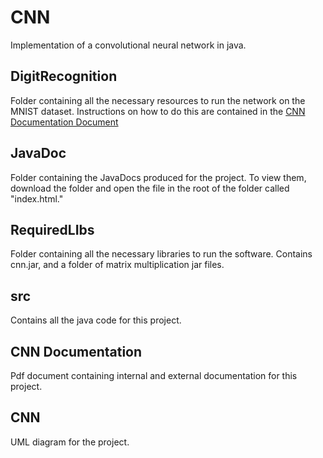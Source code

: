 # CNN
Implementation of a convolutional neural network in java.
## DigitRecognition
Folder containing all the necessary resources to run the network on the MNIST dataset. Instructions on how to do this are contained in the [CNN Documentation Document](https://github.com/rkthomps/CNN/blob/master/CNN%20Documentation.pdf)
## JavaDoc
Folder containing the JavaDocs produced for the project. To view them, download the folder and open the file in the root of the folder called "index.html."
## RequiredLIbs
Folder containing all the necessary libraries to run the software. Contains cnn.jar, and a folder of matrix multiplication jar files.
## src
Contains all the java code for this project.
## CNN Documentation
Pdf document containing internal and external documentation for this project.
## CNN
UML diagram for the project.
